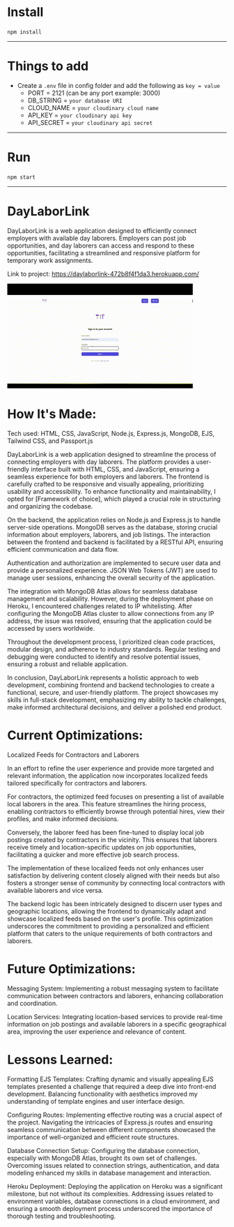 # Install

`npm install`

---

# Things to add

- Create a `.env` file in config folder and add the following as `key = value`
  - PORT = 2121 (can be any port example: 3000)
  - DB_STRING = `your database URI`
  - CLOUD_NAME = `your cloudinary cloud name`
  - API_KEY = `your cloudinary api key`
  - API_SECRET = `your cloudinary api secret`

---

# Run

`npm start`


---

# DayLaborLink

DayLaborLink is a web application designed to efficiently connect employers with available day laborers. Employers can post job opportunities, and day laborers can access and respond to these opportunities, facilitating a streamlined and responsive platform for temporary work assignments.

Link to project: https://daylaborlink-472b8f4f1da3.herokuapp.com/

![DayLaborLink GIF](<DayLaborLink GIF.gif>)

# How It's Made:
Tech used: HTML, CSS, JavaScript, Node.js, Express.js, MongoDB, EJS, Tailwind CSS, and Passport.js

DayLaborLink is a web application designed to streamline the process of connecting employers with day laborers. The platform provides a user-friendly interface built with HTML, CSS, and JavaScript, ensuring a seamless experience for both employers and laborers. The frontend is carefully crafted to be responsive and visually appealing, prioritizing usability and accessibility. To enhance functionality and maintainability, I opted for [Framework of choice], which played a crucial role in structuring and organizing the codebase.

On the backend, the application relies on Node.js and Express.js to handle server-side operations. MongoDB serves as the database, storing crucial information about employers, laborers, and job listings. The interaction between the frontend and backend is facilitated by a RESTful API, ensuring efficient communication and data flow.

Authentication and authorization are implemented to secure user data and provide a personalized experience. JSON Web Tokens (JWT) are used to manage user sessions, enhancing the overall security of the application.

The integration with MongoDB Atlas allows for seamless database management and scalability. However, during the deployment phase on Heroku, I encountered challenges related to IP whitelisting. After configuring the MongoDB Atlas cluster to allow connections from any IP address, the issue was resolved, ensuring that the application could be accessed by users worldwide.

Throughout the development process, I prioritized clean code practices, modular design, and adherence to industry standards. Regular testing and debugging were conducted to identify and resolve potential issues, ensuring a robust and reliable application.

In conclusion, DayLaborLink represents a holistic approach to web development, combining frontend and backend technologies to create a functional, secure, and user-friendly platform. The project showcases my skills in full-stack development, emphasizing my ability to tackle challenges, make informed architectural decisions, and deliver a polished end product.

# Current Optimizations:

Localized Feeds for Contractors and Laborers

In an effort to refine the user experience and provide more targeted and relevant information, the application now incorporates localized feeds tailored specifically for contractors and laborers.

For contractors, the optimized feed focuses on presenting a list of available local laborers in the area. This feature streamlines the hiring process, enabling contractors to efficiently browse through potential hires, view their profiles, and make informed decisions.

Conversely, the laborer feed has been fine-tuned to display local job postings created by contractors in the vicinity. This ensures that laborers receive timely and location-specific updates on job opportunities, facilitating a quicker and more effective job search process.

The implementation of these localized feeds not only enhances user satisfaction by delivering content closely aligned with their needs but also fosters a stronger sense of community by connecting local contractors with available laborers and vice versa.

The backend logic has been intricately designed to discern user types and geographic locations, allowing the frontend to dynamically adapt and showcase localized feeds based on the user's profile. This optimization underscores the commitment to providing a personalized and efficient platform that caters to the unique requirements of both contractors and laborers.

# Future Optimizations:

Messaging System: Implementing a robust messaging system to facilitate communication between contractors and laborers, enhancing collaboration and coordination.

Location Services: Integrating location-based services to provide real-time information on job postings and available laborers in a specific geographical area, improving the user experience and relevance of content.

# Lessons Learned:

Formatting EJS Templates: Crafting dynamic and visually appealing EJS templates presented a challenge that required a deep dive into front-end development. Balancing functionality with aesthetics improved my understanding of template engines and user interface design.

Configuring Routes: Implementing effective routing was a crucial aspect of the project. Navigating the intricacies of Express.js routes and ensuring seamless communication between different components showcased the importance of well-organized and efficient route structures.

Database Connection Setup: Configuring the database connection, especially with MongoDB Atlas, brought its own set of challenges. Overcoming issues related to connection strings, authentication, and data modeling enhanced my skills in database management and interaction.

Heroku Deployment: Deploying the application on Heroku was a significant milestone, but not without its complexities. Addressing issues related to environment variables, database connections in a cloud environment, and ensuring a smooth deployment process underscored the importance of thorough testing and troubleshooting.
